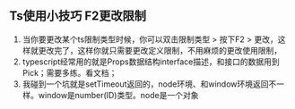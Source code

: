 <!--
 * @Description: 更改前请留下你的姓名
 * @Author: Tokyo
 * @Date: 2021-10-21 12:08:49
 * @LastEditTime: 2021-10-21 12:11:15
 * @LastEditors: Tokyo
 * @FilePath: /Accumulate/typeScript/Ts小技巧.md
-->
## Ts使用小技巧 F2更改限制
1. 当你要更改某个ts限制类型时候，你可以双击限制类型 > 按下F2 > 更改，这样就更改完了，这样你就只需要更改定义限制，不用麻烦的更改使用限制，
2. typescript经常用的就是Props数据结构interface描述，和接口的数据用到Pick；需要多练。看文档；
3. 我碰到一个坑就是setTimeout返回的，node环境、和window环境返回不一样。window是number(ID)类型。node是一个对象